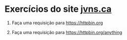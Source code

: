 # Exercícios do site [jvns.ca](https://jvns.ca/blog/2019/08/27/curl-exercises/)

1. Faça uma requisição para https://httpbin.org

2. Faça uma requisição para https://httpbin.org/anything